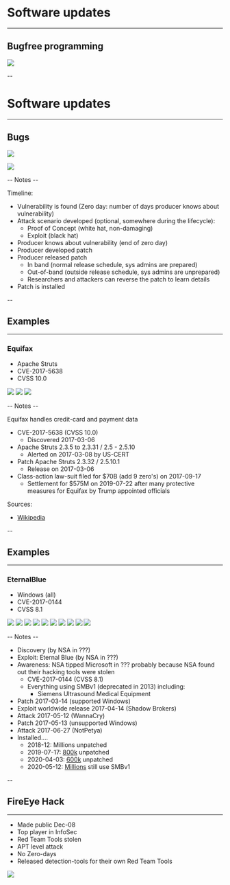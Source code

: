 # Software updates
<hr />

## Bugfree programming

![](pics/software_updates/bug_free.jpg)<!-- .element style="box-shadow:none; position: fixed; width: 500px; top: 270px; left: 250px;" class="fragment" -->

--

# Software updates
<hr />

## Bugs

![](pics/wfh/generic_timeline.png)<!-- .element style="box-shadow:none; position: fixed; bottom: 150px; left: 220px; width: 575px;" -->

![](pics/wfh/exploit.png)<!-- .element style="box-shadow:none; position: fixed; bottom: 250px; left: 350px; width: 275px;" class="fragment" data-fragment-index="1" -->

-- Notes --

Timeline:
* Vulnerability is found (Zero day: number of days producer knows about vulnerability)
* Attack scenario developed (optional, somewhere during the lifecycle):
  * Proof of Concept (white hat, non-damaging)
  * Exploit (black hat)
* Producer knows about vulnerability (end of zero day)
* Producer developed patch
* Producer released patch
  * In band (normal release schedule, sys admins are prepared)
  * Out-of-band (outside release schedule, sys admins are unprepared)
  * Researchers and attackers can reverse the patch to learn details
* Patch is installed

--

## Examples
<hr />

### Equifax

* Apache Struts 
* CVE-2017-5638
* CVSS 10.0

![](pics/wfh/equifax_timeline_1.png)<!-- .element style="box-shadow:none; position: fixed; bottom: 150px; left: 220px; width: 425px;" class="fragment fade-in-then-out" data-fragment-index="0" -->
![](pics/wfh/equifax_timeline_2.png)<!-- .element style="box-shadow:none; position: fixed; bottom: 150px; left: 220px; width: 425px;" class="fragment fade-in-then-out" data-fragment-index="1" -->
![](pics/wfh/equifax_timeline_3.png)<!-- .element style="box-shadow:none; position: fixed; bottom: 150px; left: 220px; width: 683px;" class="fragment fade-in-then-out" data-fragment-index="2" -->

-- Notes --

Equifax handles credit-card and payment data

* CVE-2017-5638 (CVSS 10.0)
  * Discovered 2017-03-06
* Apache Struts 2.3.5 to 2.3.31 / 2.5 - 2.5.10
  * Alerted on 2017-03-08 by US-CERT
* Patch Apache Struts 2.3.32 / 2.5.10.1
  * Release on 2017-03-06
* Class-action law-suit filed for $70B (add 9 zero's) on 2017-09-17
  * Settlement for $575M on 2019-07-22 after many protective measures for Equifax by Trump appointed officials

Sources:
* [Wikipedia](https://en.wikipedia.org/wiki/2017_Equifax_data_breach)

--

## Examples
<hr />

### EternalBlue

* Windows (all)
* CVE-2017-0144
* CVSS 8.1

![](pics/wfh/eternalblue_timeline.png)<!-- .element style="box-shadow:none; position: fixed; bottom: 325px; left: 250px; width: 575px;" class="fragment fade-in-then-out" data-fragment-index="0" -->
![](pics/wfh/eternalblue_timeline_2.png)<!-- .element style="box-shadow:none; position: fixed; bottom: 325px; left: 250px; width: 575px;" class="fragment fade-in-then-out" data-fragment-index="1" -->
![](pics/wfh/eternalblue_timeline_3.png)<!-- .element style="box-shadow:none; position: fixed; bottom: 325px; left: 250px; width: 575px;" class="fragment fade-in-then-out" data-fragment-index="2" -->
![](pics/wfh/eternalblue_timeline_4.png)<!-- .element style="box-shadow:none; position: fixed; bottom: 325px; left: 250px; width: 575px;" class="fragment fade-in-then-out" data-fragment-index="3" -->
![](pics/wfh/eternalblue_timeline_5.png)<!-- .element style="box-shadow:none; position: fixed; bottom: 325px; left: 250px; width: 575px;" class="fragment fade-in-then-out" data-fragment-index="4" -->
![](pics/wfh/eternalblue_timeline_6.png)<!-- .element style="box-shadow:none; position: fixed; bottom: 325px; left: 250px; width: 575px;" class="fragment fade-in-then-out" data-fragment-index="5" -->
![](pics/wfh/eternalblue_timeline_7.png)<!-- .element style="box-shadow:none; position: fixed; bottom: 325px; left: 250px; width: 575px;" class="fragment fade-in-then-out" data-fragment-index="6" -->
![](pics/wfh/eternalblue_timeline_8.png)<!-- .element style="box-shadow:none; position: fixed; bottom: 231px; left: 250px; width: 575px;" class="fragment fade-in-then-out" data-fragment-index="7" -->
![](pics/wfh/eternalblue_timeline_9.png)<!-- .element style="box-shadow:none; position: fixed; bottom: 160.5px; left: 250px; width: 575px;" class="fragment fade-in-then-out" data-fragment-index="8" -->
![](pics/wfh/eternalblue_timeline_10.png)<!-- .element style="box-shadow:none; position: fixed; bottom: 90px; left: 250px; width: 575px;" class="fragment" data-fragment-index="9" -->

-- Notes --

* Discovery  (by NSA in ???)
* Exploit: Eternal Blue (by NSA in ???)
* Awareness: NSA tipped Microsoft in ??? probably because NSA found out their hacking tools were stolen
  * CVE-2017-0144 (CVSS 8.1)
  * Everything using SMBv1 (deprecated in 2013) including:
    * Siemens Ultrasound Medical Equipment
* Patch 2017-03-14 (supported Windows)
* Exploit worldwide release 2017-04-14 (Shadow Brokers)
* Attack 2017-05-12 (WannaCry)
* Patch 2017-05-13 (unsupported Windows)
* Attack 2017-06-27 (NotPetya)
* Installed....
  * 2018-12: Millions unpatched
  * 2019-07-17: [800k](https://www.darkreading.com/vulnerabilities---threats/800k-systems-still-vulnerable-to-bluekeep/d/d-id/1335286) unpatched
  * 2020-04-03: [600k](https://www.darkreading.com/vulnerabilities---threats/eternalblue-longevity-underscores-patching-problem/d/d-id/1337233) unpatched
  * 2020-05-12: [Millions](https://www.welivesecurity.com/2020/05/12/wannacryptor-remains-global-threat-three-years-on/) still use SMBv1

--

## FireEye Hack
<hr />

* Made public Dec-08
* Top player in InfoSec
* Red Team Tools stolen
* APT level attack
* No Zero-days
* Released detection-tools for their own Red Team Tools

![](pics/software_updates/fireeye.jpg)<!-- .element style="box-shadow:none; position: fixed; bottom: 30px; right: 50px; width: 375px;" -->